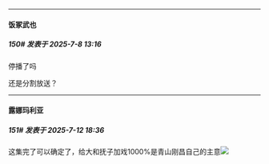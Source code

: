 ﻿
*****

####  饭冢武也  
##### 150#       发表于 2025-7-8 13:16

停播了吗

还是分割放送？

*****

####  露娜玛利亚  
##### 151#       发表于 2025-7-12 18:36

这集完了可以确定了，给大和抚子加戏1000%是青山刚昌自己的主意<img src="https://static.stage1st.com/image/smiley/face2017/067.png" referrerpolicy="no-referrer">

